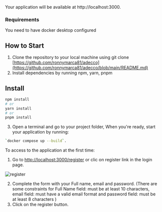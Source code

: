 

Your application will be available at http://localhost:3000.

### Requirements

You need to have docker desktop configured

## How to Start

1. Clone the repository to your local machine using git clone [https://github.com/ronnymarca81/adecco](https://github.com/ronnymarca81/adecco/blob/main/README.md)
2. Install dependencies by running npm, yarn, pnpm
   
## Install

```sh
npm install
# or
yarn install
# or
pnpm install
```

3. Open a terminal and go to your project folder, When you're ready, start your application by running:
   
```sh
`docker compose up --build`.
```

To access to the application at the first time:
1. Go to [http://localhost:3000/register](http://localhost:3000/register) or clic on register link in the login page.

![register](https://github.com/ronnymarca81/adecco/assets/107527808/55f9abaa-85d9-437f-9b94-fc1cbf05325c)

2. Complete the form with your Full name, email and password. (There are some constraints for Full Name field: must be at least 10 characters, email field: must have a valid email format and password field: must be at least 8 characters )
4. Click on the register button.



